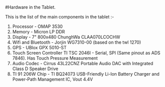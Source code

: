 #Hardware in the Tablet.

This is the list of the main components in the tablet :-

  1. Processor - OMAP 3530
  1. Memory - Micron LP DDR
  1. Display - 7" 800x480 ChunghWa CLAA070LCOCHW
  1. Wifi and Bluetooth - Jorjin WG7310-00 (based on the twl 1270)
  1. GPS - UBlox GPX 5010-ST
  1. Touch Screen Controller TI TSC 2046I - Serial, SPI (Same pinout as ADS 7846). Has Touch Pressure Measurement
  1. Audio Codec - Cirrus 43L22CNZ Portable Audio DAC with Integrated Class D Speaker Drive
  1. TI 91 206W Chip -  TI BQ24073 USB-Friendly Li-Ion Battery Charger and Power-Path Management IC, Vout 4.4V